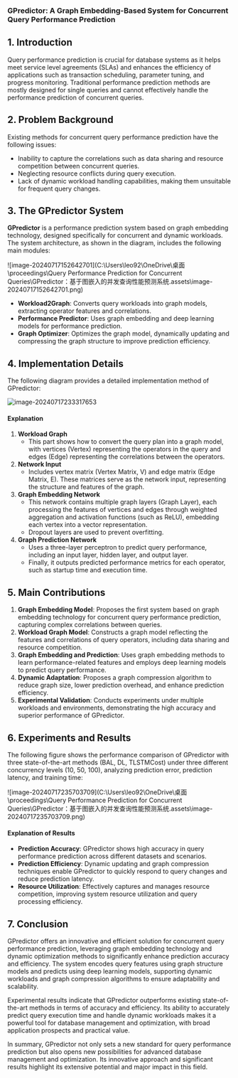 ### GPredictor: A Graph Embedding-Based System for Concurrent Query Performance Prediction

## 1. Introduction

Query performance prediction is crucial for database systems as it helps meet service level agreements (SLAs) and enhances the efficiency of applications such as transaction scheduling, parameter tuning, and progress monitoring. Traditional performance prediction methods are mostly designed for single queries and cannot effectively handle the performance prediction of concurrent queries.

## 2. Problem Background

Existing methods for concurrent query performance prediction have the following issues:

- Inability to capture the correlations such as data sharing and resource competition between concurrent queries.
- Neglecting resource conflicts during query execution.
- Lack of dynamic workload handling capabilities, making them unsuitable for frequent query changes.

## 3. The GPredictor System

**GPredictor** is a performance prediction system based on graph embedding technology, designed specifically for concurrent and dynamic workloads. The system architecture, as shown in the diagram, includes the following main modules:

![image-20240717152642701](C:\Users\leo92\OneDrive\桌面\proceedings\Query Performance Prediction for Concurrent Queries\GPredictor：基于图嵌入的并发查询性能预测系统.assets\image-20240717152642701.png)

- **Workload2Graph**: Converts query workloads into graph models, extracting operator features and correlations.
- **Performance Predictor**: Uses graph embedding and deep learning models for performance prediction.
- **Graph Optimizer**: Optimizes the graph model, dynamically updating and compressing the graph structure to improve prediction efficiency.

## 4. Implementation Details

The following diagram provides a detailed implementation method of GPredictor:

![image-20240717233317653](C:\Users\leo92\AppData\Roaming\Typora\typora-user-images\image-20240717233317653.png)

#### Explanation

1. **Workload Graph**
   - This part shows how to convert the query plan into a graph model, with vertices (Vertex) representing the operators in the query and edges (Edge) representing the correlations between the operators.
2. **Network Input**
   - Includes vertex matrix (Vertex Matrix, V) and edge matrix (Edge Matrix, E). These matrices serve as the network input, representing the structure and features of the graph.
3. **Graph Embedding Network**
   - This network contains multiple graph layers (Graph Layer), each processing the features of vertices and edges through weighted aggregation and activation functions (such as ReLU), embedding each vertex into a vector representation.
   - Dropout layers are used to prevent overfitting.
4. **Graph Prediction Network**
   - Uses a three-layer perceptron to predict query performance, including an input layer, hidden layer, and output layer.
   - Finally, it outputs predicted performance metrics for each operator, such as startup time and execution time.

## 5. Main Contributions

1. **Graph Embedding Model**: Proposes the first system based on graph embedding technology for concurrent query performance prediction, capturing complex correlations between queries.
2. **Workload Graph Model**: Constructs a graph model reflecting the features and correlations of query operators, including data sharing and resource competition.
3. **Graph Embedding and Prediction**: Uses graph embedding methods to learn performance-related features and employs deep learning models to predict query performance.
4. **Dynamic Adaptation**: Proposes a graph compression algorithm to reduce graph size, lower prediction overhead, and enhance prediction efficiency.
5. **Experimental Validation**: Conducts experiments under multiple workloads and environments, demonstrating the high accuracy and superior performance of GPredictor.

## 6. Experiments and Results

The following figure shows the performance comparison of GPredictor with three state-of-the-art methods (BAL, DL, TLSTMCost) under three different concurrency levels (10, 50, 100), analyzing prediction error, prediction latency, and training time:

![image-20240717235703709](C:\Users\leo92\OneDrive\桌面\proceedings\Query Performance Prediction for Concurrent Queries\GPredictor：基于图嵌入的并发查询性能预测系统.assets\image-20240717235703709.png)

#### Explanation of Results

- **Prediction Accuracy**: GPredictor shows high accuracy in query performance prediction across different datasets and scenarios.
- **Prediction Efficiency**: Dynamic updating and graph compression techniques enable GPredictor to quickly respond to query changes and reduce prediction latency.
- **Resource Utilization**: Effectively captures and manages resource competition, improving system resource utilization and query processing efficiency.

## 7. Conclusion

GPredictor offers an innovative and efficient solution for concurrent query performance prediction, leveraging graph embedding technology and dynamic optimization methods to significantly enhance prediction accuracy and efficiency. The system encodes query features using graph structure models and predicts using deep learning models, supporting dynamic workloads and graph compression algorithms to ensure adaptability and scalability.

Experimental results indicate that GPredictor outperforms existing state-of-the-art methods in terms of accuracy and efficiency. Its ability to accurately predict query execution time and handle dynamic workloads makes it a powerful tool for database management and optimization, with broad application prospects and practical value.

In summary, GPredictor not only sets a new standard for query performance prediction but also opens new possibilities for advanced database management and optimization. Its innovative approach and significant results highlight its extensive potential and major impact in this field.